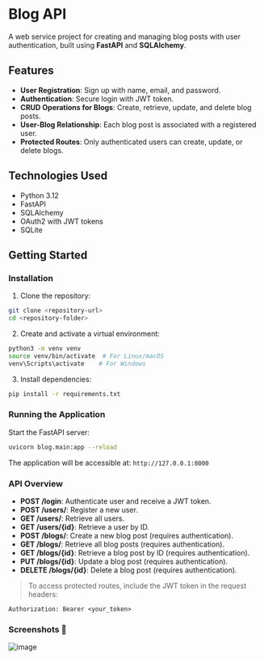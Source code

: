 # Blog API

A web service project for creating and managing blog posts with user authentication, built using **FastAPI** and **SQLAlchemy**.

## Features
- **User Registration**: Sign up with name, email, and password.
- **Authentication**: Secure login with JWT token.
- **CRUD Operations for Blogs**: Create, retrieve, update, and delete blog posts.
- **User-Blog Relationship**: Each blog post is associated with a registered user.
- **Protected Routes**: Only authenticated users can create, update, or delete blogs.

## Technologies Used
- Python 3.12
- FastAPI
- SQLAlchemy
- OAuth2 with JWT tokens
- SQLite

## Getting Started

### Installation
1. Clone the repository:
```bash
git clone <repository-url>
cd <repository-folder>
```
2. Create and activate a virtual environment:
```bash
python3 -m venv venv
source venv/bin/activate  # For Linux/macOS
venv\Scripts\activate    # For Windows
```
3. Install dependencies:
```bash
pip install -r requirements.txt
```

### Running the Application
Start the FastAPI server:
```bash
uvicorn blog.main:app --reload
```

The application will be accessible at: `http://127.0.0.1:8000`

### API Overview
- **POST /login**: Authenticate user and receive a JWT token.
- **POST /users/**: Register a new user.
- **GET /users/**: Retrieve all users.
- **GET /users/{id}**: Retrieve a user by ID.
- **POST /blogs/**: Create a new blog post (requires authentication).
- **GET /blogs/**: Retrieve all blog posts (requires authentication).
- **GET /blogs/{id}**: Retrieve a blog post by ID (requires authentication).
- **PUT /blogs/{id}**: Update a blog post (requires authentication).
- **DELETE /blogs/{id}**: Delete a blog post (requires authentication).

> To access protected routes, include the JWT token in the request headers:
```http
Authorization: Bearer <your_token>
```
### Screenshots 📸
![image](https://github.com/user-attachments/assets/628a517e-e169-436d-8d85-94262290a3e8)





